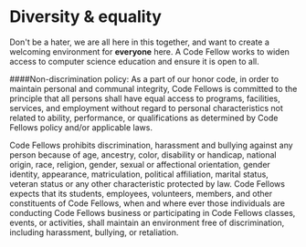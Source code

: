 # Diversity & equality

Don't be a hater, we are all here in this together, and want to create a welcoming environment for **everyone** here. A Code Fellow works to widen access to computer science education and ensure it is open to all.

####Non-discrimination policy:
As a part of our honor code, in order to maintain personal and communal integrity, Code Fellows is committed to the principle that all persons shall have equal access to programs, facilities, services, and employment without regard to personal characteristics not related to ability, performance, or qualifications as determined by Code Fellows policy and/or applicable laws.

Code Fellows prohibits discrimination, harassment and bullying against any person because of age, ancestry, color, disability or handicap, national origin, race, religion, gender, sexual or affectional orientation, gender identity, appearance, matriculation, political affiliation, marital status, veteran status or any other characteristic protected by law.  Code Fellows expects that its students, employees, volunteers, members, and other constituents of Code Fellows, when and where ever those individuals are conducting Code Fellows business or participating in Code Fellows classes, events, or activities, shall maintain an environment free of discrimination, including harassment, bullying, or retaliation.
